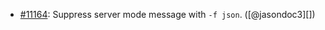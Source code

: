 * [#11164](https://github.com/rubocop/rubocop/issues/11164): Suppress server mode message with `-f json`. ([@jasondoc3][])
